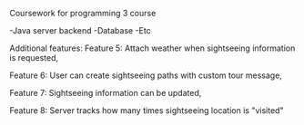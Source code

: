 Coursework for programming 3 course

-Java server backend
-Database
-Etc

Additional features:
Feature 5: Attach weather when sightseeing information is requested,

Feature 6: User can create sightseeing paths with custom tour message,

Feature 7: Sightseeing information can be updated,

Feature 8: Server tracks how many times sightseeing location is "visited"
